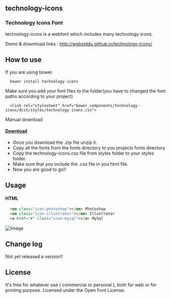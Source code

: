 ## technology-icons
### Technology Icons Font

technology-icons is a webfont which includes many technology icons.

Demo & dowmload links : http://websiddu.github.io/technology-icons/

## How to use

If you are using bower.

```
  bower install technology-icons
```

Make sure you add your font files to the folder(you have to changed the font paths according to your project)

```
  <link rel="stylesheet" href="bower_components/technology-icons/dist/styles/technology-icons.css">
```

Manual download

#### [Download](https://github.com/websiddu/technology-icons/archive/gh-pages.zip)

- Once you download the .zip file unzip it.
- Copy all the fonts from the fonts directory to you projects fonts directory
- Copy the technology-icons.css file from styles folder to your styles folder.
- Make sure that you include the .css file in you html file.
- Now you are good to go!!


## Usage

#### HTML

```HTML
  <em class="icon-photoshop"></em> Photoshop
  <em class="icon-illustrator"></em> Illustrator
  <a href="#" class="icon-mysql"></a> MySql
```

![Image](https://raw.githubusercontent.com/websiddu/technology-icons/master/app/images/sample.png)

## Change log
Not yet released a version!!

## License
It's free for whatever use ( commercial or personal ), both for web or for printing purpose. Licensed under the Open Font License.
